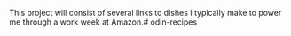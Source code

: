 This project will consist of several links to dishes I typically make to power me through a work week at Amazon.# odin-recipes
